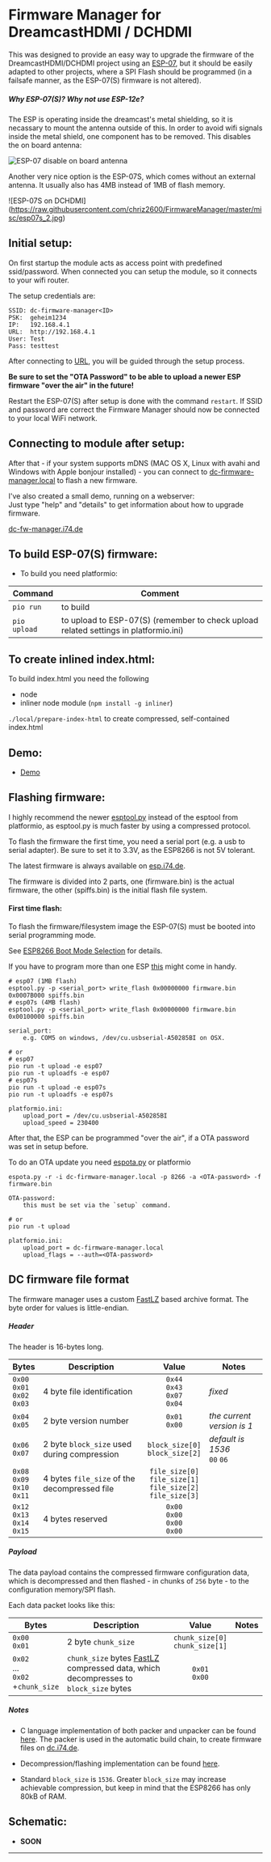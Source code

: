 # Firmware Manager for DreamcastHDMI / DCHDMI

This was designed to provide an easy way to upgrade the firmware of the DreamcastHDMI/DCHDMI project using an [ESP-07][esp07], but it should be easily adapted to other projects, where a SPI Flash should be programmed (in a failsafe manner, as the ESP-07(S) firmware is not altered).

##### Why ESP-07(S)? Why not use ESP-12e?

The ESP is operating inside the dreamcast's metal shielding, so it is necassary to mount the antenna outside of this. In order to avoid wifi signals inside the metal shield, one component has to be removed. This disables the on board antenna:

![ESP-07 disable on board antenna](https://raw.githubusercontent.com/chriz2600/FirmwareManager/master/misc/ESP-07.jpg)

Another very nice option is the ESP-07S, which comes without an external antenna. It usually also has 4MB instead of 1MB of flash memory.

![ESP-07S on DCHDMI]
(https://raw.githubusercontent.com/chriz2600/FirmwareManager/master/misc/esp07s_2.jpg)

## Initial setup:

On first startup the module acts as access point with predefined ssid/password. When connected you can setup the module, so it connects to your wifi router. 

The setup credentials are:

```
SSID: dc-firmware-manager<ID>
PSK:  geheim1234
IP:   192.168.4.1
URL:  http://192.168.4.1
User: Test
Pass: testtest
```

After connecting to [URL](http://192.168.4.1), you will be guided through the setup process.

**Be sure to set the "OTA Password" to be able to upload a newer ESP firmware "over the air" in the future!**

Restart the ESP-07(S) after setup is done with the command `restart`. If SSID and password are correct the Firmware Manager should now be connected to your local WiFi network.

## Connecting to module after setup:

After that - if your system supports mDNS (MAC OS X, Linux with avahi and Windows with Apple bonjour installed) - you can connect to [dc-firmware-manager.local][dcfwm] to flash a new firmware.

I've also created a small demo, running on a webserver:   
Just type "help" and "details" to get information about how to upgrade firmware.

[dc-fw-manager.i74.de][dcfwdemo]

## To build ESP-07(S) firmware:

- To build you need platformio:

| Command | Comment |
|-|-|
| `pio run` | to build |
| `pio upload` | to upload to ESP-07(S) (remember to check upload related settings in platformio.ini) |

## To create inlined index.html:

To build index.html you need the following

- node
- inliner node module (`npm install -g inliner`)

`./local/prepare-index-html` to create compressed, self-contained index.html

## Demo:

- [Demo][dcfwdemo]

## Flashing firmware:

I highly recommend the newer [esptool.py](https://github.com/espressif/esptool) instead of the esptool from platformio, as esptool.py is much faster by using a compressed protocol.

To flash the firmware the first time, you need a serial port (e.g. a usb to serial adapter). Be sure to set it to 3.3V, as the ESP8266 is not 5V tolerant.

The latest firmware is always available on [esp.i74.de](https://esp.i74.de/master/).

The firmware is divided into 2 parts, one (firmware.bin) is the actual firmware, the other (spiffs.bin) is the initial flash file system.

#### First time flash:

To flash the firmware/filesystem image the ESP-07(S) must be booted into serial programming mode.

See [ESP8266 Boot Mode Selection](https://github.com/espressif/esptool/wiki/ESP8266-Boot-Mode-Selection) for details.

If you have to program more than one ESP [this](https://www.tindie.com/products/petl/esp12-programmer-board-with-pogo-pins/) might come in handy.

```
# esp07 (1MB flash) 
esptool.py -p <serial_port> write_flash 0x00000000 firmware.bin 0x0007B000 spiffs.bin
# esp07s (4MB flash)
esptool.py -p <serial_port> write_flash 0x00000000 firmware.bin 0x00100000 spiffs.bin

serial_port: 
    e.g. COM5 on windows, /dev/cu.usbserial-A50285BI on OSX.

# or 
# esp07
pio run -t upload -e esp07
pio run -t uploadfs -e esp07
# esp07s
pio run -t upload -e esp07s
pio run -t uploadfs -e esp07s

platformio.ini:
    upload_port = /dev/cu.usbserial-A50285BI
    upload_speed = 230400
```

After that, the ESP can be programmed "over the air", if a OTA password was set in setup before.

To do an OTA update you need [espota.py](https://github.com/esp8266/Arduino/blob/master/tools/espota.py) or platformio

```
espota.py -r -i dc-firmware-manager.local -p 8266 -a <OTA-password> -f firmware.bin

OTA-password:
    this must be set via the `setup` command.

# or
pio run -t upload

platformio.ini:
    upload_port = dc-firmware-manager.local
    upload_flags = --auth=<OTA-password>
```

## DC firmware file format

The firmware manager uses a custom [FastLZ][fastlz] based archive format. The byte order for values is little-endian.

##### Header

The header is 16-bytes long.

| Bytes | Description | Value | Notes |
| - | - |:-:| - |
| `0x00`<br>`0x01`<br>`0x02`<br>`0x03` | 4 byte file identification | `0x44`<br>`0x43`<br>`0x07`<br>`0x04` | *fixed* |
| `0x04`<br>`0x05` | 2 byte version number | `0x01`<br>`0x00` | *the current version is 1* |
| `0x06`<br>`0x07` | 2 byte `block_size` used during compression | `block_size[0]`<br>`block_size[2]` | *default is 1536*<br>`00` `06` |
| `0x08`<br>`0x09`<br>`0x10`<br>`0x11` | 4 bytes `file_size` of the decompressed file | `file_size[0]`<br>`file_size[1]`<br>`file_size[2]`<br>`file_size[3]` |   |
| `0x12`<br>`0x13`<br>`0x14`<br>`0x15` | 4 bytes reserved | `0x00`<br>`0x00`<br>`0x00`<br>`0x00` |   |

##### Payload

The data payload contains the compressed firmware configuration data, which is decompressed and then flashed - in chunks of `256` byte - to the configuration memory/SPI flash.

Each data packet looks like this:

| Bytes | Description | Value | Notes |
| - | - |:-:| - |
| `0x00`<br>`0x01` | 2 byte `chunk_size` | `chunk_size[0]`<br>`chunk_size[1]` |   |
| `0x02`<br>...<br>`0x02`<br>+`chunk_size` | `chunk_size` bytes [FastLZ][fastlz] compressed data, which decompresses to `block_size` bytes | `0x01`<br>`0x00` |   |

##### Notes

- C language implementation of both packer and unpacker can be found [here](https://github.com/chriz2600/FirmwareManager/tree/master/firmware-utils). The packer is used in the automatic build chain, to create firmware files on [dc.i74.de](https://dc.i74.de).

- Decompression/flashing implementation can be found [here](https://github.com/chriz2600/FirmwareManager/blob/master/src/FlashTask.h).

- Standard `block_size` is `1536`. Greater `block_size` may increase achievable compression, but keep in mind that the ESP8266 has only 80kB of RAM.

## Schematic:

- **SOON**

----

[dcfwdemo]: http://dc-fw-manager.i74.de/
[esp07]: https://www.esp8266.com/wiki/doku.php?id=esp8266-module-family#esp-07
[dcfwm]: http://dc-firmware-manager.local
[fastlz]: https://github.com/ariya/FastLZ